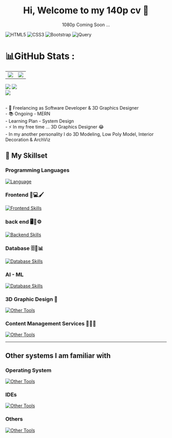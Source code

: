 <h1 align="center"> Hi, Welcome to my 140p cv 👋</h1>
<p align="center">1080p Coming Soon ...</p>

![HTML5](https://img.shields.io/badge/-Software%20%Developer-E34F26?style=flat&logo=html5&logoColor=white)
![CSS3](https://img.shields.io/badge/-CSS3-1572B6?style=flat&logo=css3&logoColor=white)
![Bootstrap](https://img.shields.io/badge/-Bootstrap-7952B3?style=flat&logo=bootstrap&logoColor=white)
![jQuery](https://img.shields.io/badge/-jQuery-0769AD?style=flat&logo=jquery&logoColor=white)

# 📊GitHub Stats :
<table align="center">
<tr>
<td><img src="https://github-readme-stats.vercel.app/api/top-langs?username=FireStackDev&show_icons=true&locale=en&layout=compact&theme=tokyonight" />
</td>
<td>

 <img src="https://github-readme-stats.vercel.app/api?username=FireStackDev&include_all_commits=true&count_private=true&show_icons=true&line_height=20&theme=tokyonight"/>

</td>
</tr>
</table>

![](https://github-readme-stats.vercel.app/api?username=FireStackDev&theme=dark&hide_border=false&include_all_commits=true&count_private=true)
![](https://nirzak-streak-stats.vercel.app/?user=FireStackDev&theme=dark&hide_border=false)<br/>
![](https://github-readme-stats.vercel.app/api/top-langs/?username=FireStackDev&theme=dark&hide_border=false&include_all_commits=true&count_private=true&layout=compact)

<p align="left">
  <br>- 🔭 Freelancing as Software Developer & 3D Graphics Designer
  <br>- 📚 Ongoing - MERN
  <br>- Learning Plan - System Design
  <br>- ⚡ In my free time ... 3D Graphics Designer 😂
  <br>- In my another personality I do 3D Modeling, Low Poly Model, Interior Decoration & ArchViz
</p>

## 🚀 My Skillset

### Programming Languages 
[![Language](https://skillicons.dev/icons?i=java,python,c,cpp,kotlin,php,bash,dart)]() 

### Frontend 🎨💻🖌️ 
[![Frontend Skills](https://skillicons.dev/icons?i=html,css,js,bootstrap,tailwind,jquery,flutter,react)]()

### back end 🖥️🔧⚙️
[![Backend Skills](https://skillicons.dev/icons?i=django,php,nodejs,express,next,js,kotlin,googlecloud,flask)]()

### Database 🗄️💾📊 
[![Database Skills](https://skillicons.dev/icons?i=mysql,postgres,mongodb,sqlite,firebase)]()

### AI - ML
[![Database Skills](https://skillicons.dev/icons?i=sklearn)]()

### 3D Graphic Design 🍩
[![Other Tools](https://skillicons.dev/icons?i=blender,photoshop,pr)]()

### Content Management Services 📝📑🌐 
[![Other Tools](https://skillicons.dev/icons?i=wordpress,strapi)]()

---
## Other systems I am familiar with
### Operating System
[![Other Tools](https://skillicons.dev/icons?i=ubuntu,kali,debian,linux,windows)]()

### IDEs
[![Other Tools](https://skillicons.dev/icons?i=vscode,pycharm,idea,androidstudio,eclipse)]()

### Others

[![Other Tools](https://skillicons.dev/icons?i=discord,docker,git,github,netlify,postman,vercel)]()
